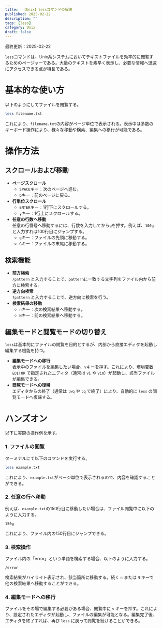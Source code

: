 ```yaml
---
title:  【Unix】lessコマンドの解説
published: 2025-02-22
description: ""
tags: [less]
category: Unix
draft: false
---
```

最終更新：2025-02-22

`less`コマンドは、Unix系システムにおいてテキストファイルを効率的に閲覧するためのページャーである。大量のテキストを素早く表示し、必要な情報へ迅速にアクセスできる点が特長である。


# 基本的な使い方

以下のようにしてファイルを閲覧する。

```bash
less filename.txt
```

これにより、`filename.txt`の内容がページ単位で表示される。表示中は多数のキーボード操作により、様々な移動や検索、編集への移行が可能である。


# 操作方法

## スクロールおよび移動

- **ページスクロール**  
  - `SPACE`キー：次のページへ進む。  
  - `b`キー：前のページに戻る。
- **行単位スクロール**  
  - `ENTER`キー：1行下にスクロールする。  
  - `y`キー：1行上にスクロールする。
- **任意の行数へ移動**  
  任意の行番号へ移動するには、行数を入力してから`g`を押す。例えば、`100g`と入力すれば100行目にジャンプする。  
  - `g`キー：ファイルの先頭に移動する。  
  - `G`キー：ファイルの末尾に移動する。

## 検索機能

- **前方検索**  
  `/pattern` と入力することで、`pattern`に一致する文字列をファイル内から前方に検索する。  
- **逆方向検索**  
  `?pattern` と入力することで、逆方向に検索を行う。  
- **検索結果の移動**  
  - `n`キー：次の検索結果へ移動する。  
  - `N`キー：前の検索結果へ移動する。

## 編集モードと閲覧モードの切り替え

`less`は基本的にファイルの閲覧を目的とするが、内部から直接エディタを起動し編集する機能を持つ。  
- **編集モードへの移行**  
  表示中のファイルを編集したい場合、`v`キーを押す。これにより、環境変数 `EDITOR` で指定されたエディタ（通常は `vi` や `vim`）が起動し、該当ファイルが編集できる。  
- **閲覧モードへの復帰**  
  エディタからの終了（通常は `:wq` や `:q` で終了）により、自動的に `less` の閲覧モードへ復帰する。


# ハンズオン

以下に実際の操作例を示す。

### 1. ファイルの閲覧

ターミナルにて以下のコマンドを実行する。

```bash
less example.txt
```

これにより、`example.txt`がページ単位で表示されるので、内容を確認することができる。

### 2. 任意の行へ移動

例えば、`example.txt`の150行目に移動したい場合は、ファイル閲覧中に以下のように入力する。

```
150g
```

これにより、ファイル内の150行目にジャンプできる。

### 3. 検索操作

ファイル内の「error」という単語を検索する場合、以下のように入力する。

```
/error
```

検索結果がハイライト表示され、該当箇所に移動する。続く `n` または `N` キーで他の検索結果へ移動することができる。

### 4. 編集モードへの移行

ファイルをその場で編集する必要がある場合、閲覧中に `v` キーを押す。これにより、設定されたエディタが起動し、ファイルの編集が可能となる。編集完了後、エディタを終了すれば、再び `less` に戻って閲覧を続けることができる。

